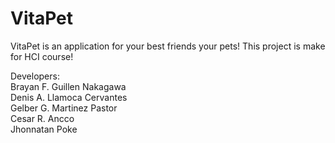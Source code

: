 # VitaPet
 VitaPet is an application for your best friends your pets!
 This project is make for HCI course!
 
 Developers: </br>
 Brayan F. Guillen Nakagawa </br>
 Denis A. Llamoca Cervantes </br>
 Gelber G. Martinez Pastor </br>
 Cesar R. Ancco </br>
 Jhonnatan Poke </br>
